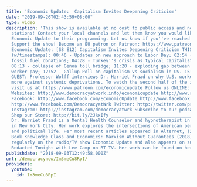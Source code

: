 ```yaml
---
title: 'Economic Update:  Capitalism Invites Deepening Criticism'
date: "2019-09-26T02:43:59+08:00"
type: video
description: 'This show is available at no cost to public access and non-profit community
  stations! Contact your local channels and let them know you would like them to add
  Economic Update to their programming. Let us know if you''ve reached out: info@democracyatwork.info
  Support the show! Become an EU patron on Patreon: https://www.patreon.com/economicupdate
  Economic Update: [S8 E12] Capitalism Invites Deepening Criticism THIS WEEK''S TOPICS
  (w/timestamps): 00:46 - Updates on new approach to Labor Day; 02:54 - DNC accepts
  fossil fuel donations; 04:28 - Turkey''s crisis as typical capitalist instability;
  08:13 - collapse of Genoa toll bridge; 11:20 - exploding gap between CEO and average
  worker pay; 12:52 - Gallup Poll on capitalism vs socialism in US. 15:09 - SPECIAL
  GUEST: Professor Wolff interviews Dr. Harriet Fraad on why U.S. workers don''t rebel
  more against systemic deprivations. To watch the second half of the interview, please
  visit us at https://www.patreon.com/economicupdate Follow us ONLINE: Patreon: https://www.patreon.com/economicupdate
  Websites: http://www.democracyatwork.info/economicupdate http://www.rdwolff.com
  Facebook: http://www.facebook.com/EconomicUpdate http://www.facebook.com/RichardDWolff
  http://www.facebook.com/DemocracyatWrk Twitter: http://twitter.com/profwolff http://twitter.com/democracyatwrk
  Instagram: http://instagram.com/democracyatwrk Subscribe to our podcast: http://economicupdate.libsyn.com
  Shop our Store: http://bit.ly/2JkxIfy _______________________________________________
  Dr. Harriet Fraad is a Mental Health Counselor and hypnotherapist in private practice
  in New York City. Her work explores the intersections of American personal, economic
  and political life. Her most recent articles appeared in Alternet, (2018) and the
  Book Knowledge Class and Economics: Marxism Without Guarantees (2018). She appears
  regularly on the radio/TV show Economic Update and also appears on such shows as
  Redacted Tonight with Lee Camp on RT TV. Her work can be found on her website harrietfraad.com.'
publishdate: "2018-09-03T12:49:58.000Z"
url: /democracynow/Im3meCu8RpI/
providers:
  youtube:
    id: Im3meCu8RpI
---
```

